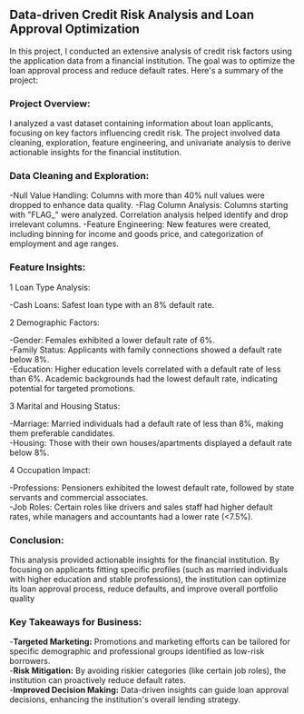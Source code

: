 ## Data-driven Credit Risk Analysis and Loan Approval Optimization

In this project, I conducted an extensive analysis of credit risk factors using the application data from a financial institution. The goal was to optimize the loan approval process and reduce default rates. Here's a summary of the project:

### Project Overview:
I analyzed a vast dataset containing information about loan applicants, focusing on key factors influencing credit risk. The project involved data cleaning, exploration, feature engineering, and univariate analysis to derive actionable insights for the financial institution.

### **Data Cleaning and Exploration:**

-Null Value Handling: Columns with more than 40% null values were dropped to enhance data quality.
-Flag Column Analysis: Columns starting with "FLAG_" were analyzed. Correlation analysis helped identify and drop irrelevant columns.
-Feature Engineering: New features were created, including binning for income and goods price, and categorization of employment and age ranges.
### **Feature Insights:**

1 Loan Type Analysis:

-Cash Loans: Safest loan type with an 8% default rate.  


2 Demographic Factors:

-Gender: Females exhibited a lower default rate of 6%.  
-Family Status: Applicants with family connections showed a default rate below 8%.  
-Education: Higher education levels correlated with a default rate of less than 6%. Academic backgrounds had the lowest default rate, indicating potential for targeted promotions.  

3 Marital and Housing Status:

-Marriage: Married individuals had a default rate of less than 8%, making them preferable candidates.  
-Housing: Those with their own houses/apartments displayed a default rate below 8%.  

4 Occupation Impact:

-Professions: Pensioners exhibited the lowest default rate, followed by state servants and commercial associates.  
-Job Roles: Certain roles like drivers and sales staff had higher default rates, while managers and accountants had a lower rate (<7.5%).  


### **Conclusion:**  

This analysis provided actionable insights for the financial institution. By focusing on applicants fitting specific profiles (such as married individuals with higher education and stable professions), the institution can optimize its loan approval process, reduce defaults, and improve overall portfolio quality

### **Key Takeaways for Business:**  

-**Targeted Marketing:** Promotions and marketing efforts can be tailored for specific demographic and professional groups identified as low-risk borrowers.  
-**Risk Mitigation:** By avoiding riskier categories (like certain job roles), the institution can proactively reduce default rates.  
-**Improved Decision Making:** Data-driven insights can guide loan approval decisions, enhancing the institution's overall lending strategy.  
